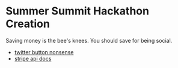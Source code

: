 Summer Summit Hackathon Creation
================================

Saving money is the bee's knees. You should save for being social.

* [twitter button nonsense](https://dev.twitter.com/docs/tweet-button#properties)
* [stripe api docs](https://stripe.com/docs/api)
